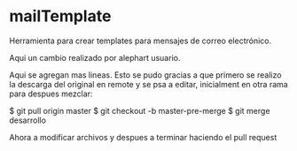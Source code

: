 mailTemplate
============

Herramienta para crear templates para mensajes de correo electrónico.

Aqui un cambio realizado por alephart usuario.

Aqui se agregan mas lineas. Esto se pudo gracias a que primero se realizo la descarga del original en remote y se psa a editar, inicialment en otra rama para despues mezclar:

$ git pull origin master
$ git checkout -b master-pre-merge
$ git merge desarrollo

Ahora a modificar archivos y despues a terminar haciendo el pull request

